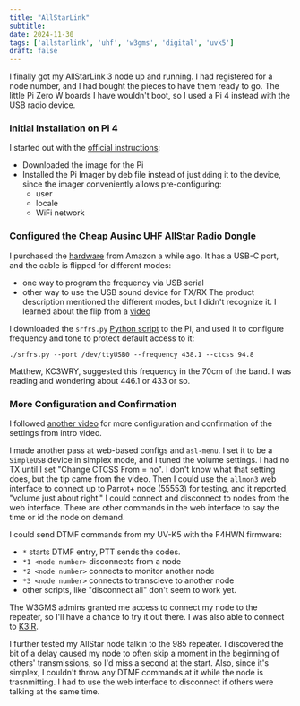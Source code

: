 ```yaml
---
title: "AllStarLink"
subtitle:
date: 2024-11-30
tags: ['allstarlink', 'uhf', 'w3gms', 'digital', 'uvk5']
draft: false
---
```


I finally got my AllStarLink 3
node up and running.
I had registered for a node number,
and I had bought the pieces
to have them ready to go.
The little Pi Zero W boards I have wouldn't boot,
so I used a Pi 4 instead
with the USB radio device.

### Initial Installation on Pi 4
I started out with the
[official instructions](https://allstarlink.github.io/user-guide/pi-detailed/):
- Downloaded the image for the Pi
- Installed the Pi Imager by deb file
  instead of just `dd`ing it to the device,
  since the imager conveniently allows pre-configuring:
  - user
  - locale
  - WiFi network

### Configured the Cheap Ausinc UHF AllStar Radio Dongle
I purchased the [hardware](https://www.amazon.com/dp/B0BPHJQ1BJ)
from Amazon a while ago.
It has a USB-C port,
and the cable is flipped for different modes:
- one way to program the frequency via USB serial
- other way to use the USB sound device for TX/RX
The product description mentioned the different modes,
but I didn't recognize it.
I learned about the flip from a
[video](https://www.youtube.com/watch?v=PPte1TwMxXI)

I downloaded the `srfrs.py`
[Python script](https://github.com/jumbo5566/SRFRS)
to the Pi,
and used it to configure frequency and tone
to protect default access to it:
```
./srfrs.py --port /dev/ttyUSB0 --frequency 438.1 --ctcss 94.8
```
Matthew, KC3WRY, suggested this frequency in the 70cm of the band.
I was reading and wondering about 446.1 or 433 or so.

### More Configuration and Confirmation
I followed [another video](https://www.youtube.com/watch?v=aeuj-yI8qrU)
for more configuration and confirmation
of the settings from intro video.

I made another pass at web-based configs and `asl-menu`.
I set it to be a `SimpleUSB` device
in simplex mode,
and I tuned the volume settings.
I had no TX until I set "Change CTCSS From = no".
I don't know what that setting does, but
the tip came from the video.
Then I could use the `allmon3` web interface
to connect up to Parrot+ node (55553)
for testing,
and it reported, "volume just about right."
I could connect and disconnect to nodes from the web interface.
There are other commands in the web interface
to say the time or id the node on demand.

I could send DTMF commands
from my UV-K5
with the F4HWN firmware:
- `*` starts DTMF entry, PTT sends the codes.
- `*1 <node number>` disconnects from a node
- `*2 <node number>` connects to monitor another node
- `*3 <node number>` connects to transcieve to another node
- other scripts, like "disconnect all" don't seem to work yet.

The W3GMS admins granted me access to connect
my node to the repeater,
so I'll have a chance to try it out there.
I was also able to connect to [K3IR](https://k3ir.org/).

I further tested my AllStar node
talkin to the 985 repeater.
I discovered the bit of a delay
caused my node to often skip a moment
in the beginning of others' transmissions,
so I'd miss a second at the start.
Also, since it's simplex,
I couldn't throw any DTMF commands
at it while the node is trasnmitting.
I had to use the web interface
to disconnect if others were talking 
at the same time.
<!--more-->
